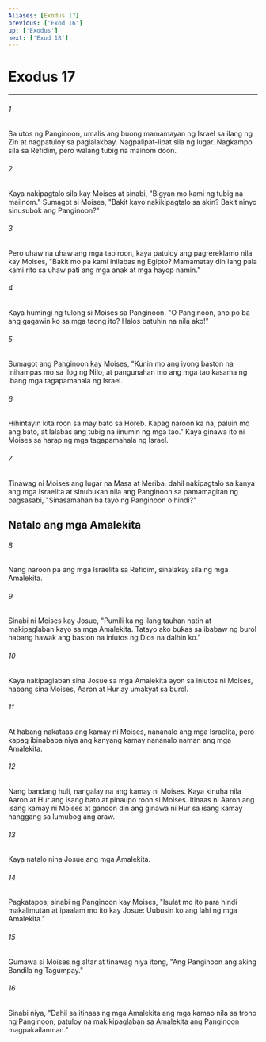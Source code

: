 ```yaml
---
Aliases: [Exodus 17]
previous: ['Exod 16']
up: ['Exodus']
next: ['Exod 18']
---
```

# Exodus 17

***


###### 1 


Sa utos ng Panginoon, umalis ang buong mamamayan ng Israel sa ilang ng Zin at nagpatuloy sa paglalakbay. Nagpalipat-lipat sila ng lugar. Nagkampo sila sa Refidim, pero walang tubig na mainom doon. 


###### 2 


Kaya nakipagtalo sila kay Moises at sinabi, "Bigyan mo kami ng tubig na maiinom." Sumagot si Moises, "Bakit kayo nakikipagtalo sa akin? Bakit ninyo sinusubok ang Panginoon?" 


###### 3 


Pero uhaw na uhaw ang mga tao roon, kaya patuloy ang pagrereklamo nila kay Moises, "Bakit mo pa kami inilabas ng Egipto? Mamamatay din lang pala kami rito sa uhaw pati ang mga anak at mga hayop namin." 


###### 4 


Kaya humingi ng tulong si Moises sa Panginoon, "O Panginoon, ano po ba ang gagawin ko sa mga taong ito? Halos batuhin na nila ako!" 


###### 5 


Sumagot ang Panginoon kay Moises, "Kunin mo ang iyong baston na inihampas mo sa Ilog ng Nilo, at pangunahan mo ang mga tao kasama ng ibang mga tagapamahala ng Israel. 


###### 6 


Hihintayin kita roon sa may bato sa Horeb. Kapag naroon ka na, paluin mo ang bato, at lalabas ang tubig na iinumin ng mga tao." Kaya ginawa ito ni Moises sa harap ng mga tagapamahala ng Israel. 


###### 7 


Tinawag ni Moises ang lugar na Masa at Meriba, dahil nakipagtalo sa kanya ang mga Israelita at sinubukan nila ang Panginoon sa pamamagitan ng pagsasabi, "Sinasamahan ba tayo ng Panginoon o hindi?" 

## Natalo ang mga Amalekita 


###### 8 


Nang naroon pa ang mga Israelita sa Refidim, sinalakay sila ng mga Amalekita. 


###### 9 


Sinabi ni Moises kay Josue, "Pumili ka ng ilang tauhan natin at makipaglaban kayo sa mga Amalekita. Tatayo ako bukas sa ibabaw ng burol habang hawak ang baston na iniutos ng Dios na dalhin ko." 


###### 10 


Kaya nakipaglaban sina Josue sa mga Amalekita ayon sa iniutos ni Moises, habang sina Moises, Aaron at Hur ay umakyat sa burol. 


###### 11 


At habang nakataas ang kamay ni Moises, nananalo ang mga Israelita, pero kapag ibinababa niya ang kanyang kamay nananalo naman ang mga Amalekita. 


###### 12 


Nang bandang huli, nangalay na ang kamay ni Moises. Kaya kinuha nila Aaron at Hur ang isang bato at pinaupo roon si Moises. Itinaas ni Aaron ang isang kamay ni Moises at ganoon din ang ginawa ni Hur sa isang kamay hanggang sa lumubog ang araw. 


###### 13 


Kaya natalo nina Josue ang mga Amalekita. 


###### 14 


Pagkatapos, sinabi ng Panginoon kay Moises, "Isulat mo ito para hindi makalimutan at ipaalam mo ito kay Josue: Uubusin ko ang lahi ng mga Amalekita." 


###### 15 


Gumawa si Moises ng altar at tinawag niya itong, "Ang Panginoon ang aking Bandila ng Tagumpay." 


###### 16 


Sinabi niya, "Dahil sa itinaas ng mga Amalekita ang mga kamao nila sa trono ng Panginoon, patuloy na makikipaglaban sa Amalekita ang Panginoon magpakailanman."

